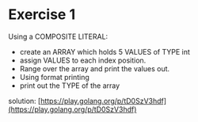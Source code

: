 # Exercise 1

Using a COMPOSITE LITERAL:
- create an ARRAY which holds 5 VALUES of TYPE int
- assign VALUES to each index position.
- Range over the array and print the values out.
- Using format printing
- print out the TYPE of the array

solution: [https://play.golang.org/p/tD0SzV3hdf](https://play.golang.org/p/tD0SzV3hdf)

